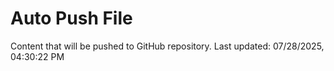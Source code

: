 # Auto Push File

Content that will be pushed to GitHub repository.
Last updated: 07/28/2025, 04:30:22 PM